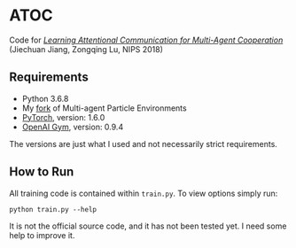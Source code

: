 # ATOC
Code for [*Learning Attentional Communication for Multi-Agent Cooperation*](https://arxiv.org/abs/1805.07733) (Jiechuan Jiang, Zongqing Lu, NIPS 2018)

## Requirements
* Python 3.6.8
* My [fork](https://github.com/shariqiqbal2810/multiagent-particle-envs) of Multi-agent Particle Environments
* [PyTorch](http://pytorch.org/), version: 1.6.0
* [OpenAI Gym](https://github.com/openai/gym), version: 0.9.4

The versions are just what I used and not necessarily strict requirements.

## How to Run

All training code is contained within `train.py`. To view options simply run:

```shell
python train.py --help
```
It is not the official source code, and it has not been tested yet. I need some help to improve it.

